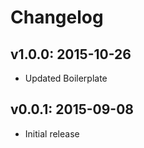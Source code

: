 # Changelog

## v1.0.0: 2015-10-26

- Updated Boilerplate

## v0.0.1: 2015-09-08

- Initial release

